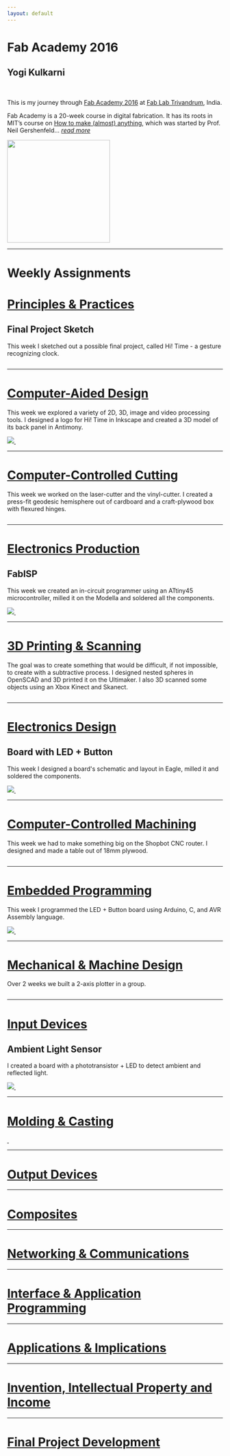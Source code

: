```yaml
---
layout: default
---
```



<div class="row">
	<div class="col-md-9">
		<h1>Fab Academy 2016</h1>
		<h2 class="text-muted">Yogi Kulkarni</h2>
		&nbsp;
		<p>
			This is my journey through <a href="http://archive.fabacademy.org/archives/2016/master/">Fab Academy 2016</a> 
			at <a href="https://www.fablabs.io/fablabtrivandrum">Fab Lab Trivandrum</a>, India.		
		</p>
		<p>
			Fab Academy is a 20-week course in digital fabrication. It has its roots in MIT’s course on 
		   <a href="http://fab.cba.mit.edu/classes/863.14/">How to make (almost) anything</a>, which was started by Prof. Neil 
		   Gershenfeld... <a href="fabacademy.html"><span style="font-style:italic">read more</span></a>
		</p>
	</div>
	<div class="col-md-3">
		<img src="images/yogi.jpg" height="240" class="pull-right"/>	
	</div>
</div>

<hr/>

<div class="row">
	<div class="col-md-12 bottom-buffer">
		<h1>Weekly Assignments</h1>
	</div>
</div>

<div class="row">
	<div class="col-md-7 col-md-push-5">
		<a href="w1-principles.html"><h1>Principles & Practices</h1></a>
		<h2 class="text-muted">Final Project Sketch</h2>
		<p>
			This week I sketched out a possible final project, called Hi! Time - a gesture recognizing clock. 
		</p>
	</div>
	<div class="col-md-5 col-md-pull-7">
		<a href="w1-principles.html"><img class="img-responsive" src="images/clock.jpg" alt=""></a>
	</div>
</div>

<hr/>

<div class="row">
	<div class="col-md-7">
		<a href="w2-cad.html"><h1>Computer-Aided Design</h1></a>
		<p>
			This week we explored a variety of 2D, 3D, image and video processing tools. I designed a logo for 
			Hi! Time in Inkscape and created a 3D model of its back panel in Antimony. 
		</p>
	</div>
	<div class="col-md-5">
      <a href="w2-cad.html">
         <img src="images/cad.jpg" class="img-responsive" />&nbsp;
      </a>
	</div>
</div>

<hr/>

<div class="row">
	<div class="col-md-7 col-md-push-5">
		<a href="w3-cutting.html"><h1>Computer-Controlled Cutting</h1></a>
		<p>
			This week we worked on the laser-cutter and the vinyl-cutter. I created a press-fit geodesic hemisphere out 
			of cardboard and a craft-plywood box with flexured hinges.  
		</p>
	</div>
	<div class="col-md-5 col-md-pull-7">
		<a href="w3-cutting.html"><img class="img-responsive" src="images/w3-cutting.jpg" alt=""></a>
	</div>
</div>

<hr/>

<div class="row">
	<div class="col-md-7">
		<a href="w4-eprod.html.html"><h1>Electronics Production</h1></a>
		<h2 class="text-muted">FabISP</h2>
		<p>
			This week we created an in-circuit programmer using an ATtiny45 microcontroller, milled it on the Modella and soldered all the components.
		</p>
	</div>
	<div class="col-md-5">
      <a href="w3-eprod.html">
         <img src="images/fabisp.jpg" class="img-responsive" />&nbsp;
      </a>
	</div>
</div>

<hr/>

<div class="row">
	<div class="col-md-7 col-md-push-5">
		<a href="w5-3d.html"><h1>3D Printing & Scanning</h1></a>
		<p>
			The goal was to create something that would be difficult, if not impossible, to create with a subtractive process.
			I designed nested spheres in OpenSCAD and 3D printed it on the Ultimaker. I also 3D scanned some objects using an Xbox Kinect and Skanect.      
		</p>
	</div>
	<div class="col-md-5 col-md-pull-7">
		<a href="w5-3d.html"><img class="img-responsive" src="images/w5.jpg" alt=""></a>
	</div>
</div>


<hr/>

<div class="row">
	<div class="col-md-7">
		<a href="w6-edesign,html"><h1>Electronics Design</h1></a>
		<h2 class="text-muted">Board with LED + Button</h2>
		<p>
			This week I designed a board's schematic and layout in Eagle, milled it and soldered the components.   
		</p>
	</div>
	<div class="col-md-5">
      <a href="w6-edesign.html">
         <img src="images/w6-final-board.jpg" class="img-responsive" />&nbsp;
      </a>
	</div>
</div>


<hr/>

<div class="row">
	<div class="col-md-7 col-md-push-5">
		<a href="w7-machining.html"><h1>Computer-Controlled Machining </h1></a>
		<p>
			This week we had to make something big on the Shopbot CNC router. I designed and made a table out of 18mm plywood.  
		</p>
	</div>
	<div class="col-md-5 col-md-pull-7">
		<a href="w7-machining.html"><img class="img-responsive" src="images/w7-table.jpg" alt=""></a>
	</div>
</div>


<hr/>

<div class="row">
	<div class="col-md-7">
		<a href="w8-embedded.html"><h1>Embedded Programming</h1></a>
		<p>
			This week I programmed the LED + Button board using Arduino, C, and AVR Assembly language. 
		</p>
	</div>
	<div class="col-md-5">
      <a href="w8-embedded.html">
         <img src="images/w8-hello-led-blinking.jpg" class="img-responsive" />&nbsp;
      </a>
	</div>
</div>


<hr/>

<div class="row">
	<div class="col-md-7 col-md-push-5">
		<a href="w10-machine.html"><h1>Mechanical & Machine Design</h1></a>
		<p>
			Over 2 weeks we built a 2-axis plotter in a group.   
		</p>
	</div>
	<div class="col-md-5 col-md-pull-7">
		<a href="w10-machine.html"><img class="img-responsive" src="images/w10-machine-hero-shot.jpg" alt=""></a>
	</div>
</div>



<hr/>

<div class="row">
	<div class="col-md-7">
		<a href="w12-input.html"><h1>Input Devices</h1></a>
		<h2 class="text-muted">Ambient Light Sensor</h2>
		<p>
			I created a board with a phototransistor + LED to detect ambient and reflected light.  
		</p>
	</div>
	<div class="col-md-5">
      <a href="w12-input.html">
         <img src="images/w12-inputs-hero.jpg" class="img-responsive" />&nbsp;
      </a>
	</div>
</div>



<hr/>

<div class="row">
	<div class="col-md-7 col-md-push-5">
		<a href="w13-molding.html"><h1>Molding & Casting</h1></a>
		<p>
		</p>
	</div>
	<div class="col-md-5 col-md-pull-7">
      <a href="w13-molding.html">
         <img src="" class="img-responsive" />&nbsp;
      </a>
	</div>
</div>



<hr/>

<div class="row">
	<div class="col-md-7">
		<a href=""><h1>Output Devices</h1></a>
		<p>
		</p>
	</div>
	<div class="col-md-5">
      <a href="">
      </a>
	</div>
</div>

<hr/>

<div class="row">
	<div class="col-md-7 col-md-push-5">
		<a href=""><h1>Composites</h1></a>
		<p>
		</p>
	</div>
	<div class="col-md-5 col-md-pull-7">
	</div>
</div>



<hr/>

<div class="row">
	<div class="col-md-7">
		<a href=""><h1>Networking & Communications</h1></a>
		<p>
		</p>
	</div>
	<div class="col-md-5">
      <a href="">
      </a>
	</div>
</div>


<hr/>

<div class="row">
	<div class="col-md-7 col-md-push-5">
		<a href=""><h1>Interface & Application Programming</h1></a>
		<p>
		</p>
	</div>
	<div class="col-md-5 col-md-pull-7">
	</div>
</div>



<hr/>

<div class="row">
	<div class="col-md-7">
		<a href=""><h1>Applications & Implications</h1></a>
		<p>
		</p>
	</div>
	<div class="col-md-5">
      <a href="">
      </a>
	</div>
</div>

<hr/>

<div class="row">
	<div class="col-md-7 col-md-push-5">
		<a href=""><h1>Invention, Intellectual Property and Income</h1></a>
		<p>
		</p>
	</div>
	<div class="col-md-5 col-md-pull-7">
	</div>
</div>



<hr/>

<div class="row">
	<div class="col-md-7">
		<a href=""><h1>Final Project Development</h1></a>
		<p>
		</p>
	</div>
	<div class="col-md-5">
      <a href="">
      </a>
	</div>
</div>


<!--
[FabAcademy]: http://fabacademy.org
[FabLabs]: http://archive.fabacademy.org/archives/2016/master/labs.html
[HTMAA]: http://fab.cba.mit.edu/classes/863.14/
[ProfNeil]: http://ng.cba.mit.edu/
[CBA]: http://cba.mit.edu/
[FabAcademy2016]: http://archive.fabacademy.org/archives/2016/master/
[Schedule]: http://archive.fabacademy.org/archives/2016/master/schedule.html
[2015Projects]: http://fabacademy.org/archives/2015/students/index.html
[SolidConTalk]: https://www.youtube.com/watch?v=L0RDrSKenGo
[EdgeInterview]: https://edge.org/conversation/neil_gershenfeld-digital-reality
[FabBook]: https://books.google.co.in/books?id=Zw0j50HDwYUC&lpg=PP1&pg=PP9#v=onepage&q&f=false

[ProfNeil]: http://ng.cba.mit.edu/
[CBA]: http://cba.mit.edu/
[FabAcademy2016]: http://archive.fabacademy.org/archives/2016/master/
[Schedule]: http://archive.fabacademy.org/archives/2016/master/schedule.html
[2015Projects]: http://fabacademy.org/archives/2015/students/index.html
[SolidConTalk]: https://www.youtube.com/watch?v=L0RDrSKenGo
[EdgeInterview]: https://edge.org/conversation/neil_gershenfeld-digital-reality
[FabBook]: https://books.google.co.in/books?id=Zw0j50HDwYUC&lpg=PP1&pg=PP9#v=onepage&q&f=false
[FabLabTvm]: https://www.fablabs.io/fablabtrivandrum
-->